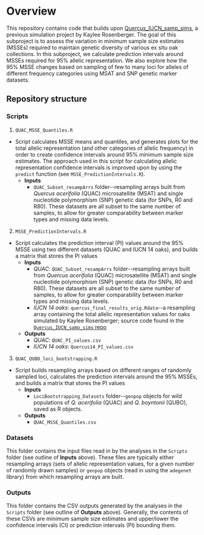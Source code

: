 # Overview
This repository contains code that builds upon [Quercus_IUCN_samp_sims](https://github.com/HobanLab/Quercus_IUCN_samp_sims), a previous simulation project by Kaylee Rosenberger. The goal of this subproject is to assess the variation in minimum sample size estimates (MSSEs) required to maintain genetic diversity of various ex situ oak collections. In this subproject, we calculate prediction intervals around MSSEs required for 95% allelic representation. We also explore how the 95% MSSE changes based on sampling of few to many loci for alleles of different frequency categories using MSAT and SNP genetic marker datasets.

## Repository structure
### Scripts
1. `QUAC_MSSE_Quantiles.R`
  - Script calculates MSSE means and quantiles, and generates plots for the total allelic representation (and other categories of allelic frequency) in order to create confidence intervals around 95% minimum sample size estimates. The approach used in this script for calculating allelic representation confidence intervals is improved upon by using the `predict` function (see `MSSE_PredictionIntervals.R`).
    - **Inputs** 
      - `QUAC_Subset_resampArrs` folder--resampling arrays built from _Quercus acerifolia_ (QUAC) microsatellite (MSAT) and single nucleotide polymorphism (SNP) genetic data (for SNPs, R0 and R80). These datasets are all subset to the same number of samples, to allow for greater comparability between marker types and missing data levels.
      
2. `MSSE_PredictionIntervals.R`
  - Script calculates the prediction interval (PI) values around the 95% MSSE using two different datasets (QUAC and IUCN 14 oaks), and builds a matrix that stores the PI values
    - **Inputs**
      - _QUAC_: `QUAC_Subset_resampArrs` folder--resampling arrays built from _Quercus acerifolia_ (QUAC) microsatellite (MSAT) and single nucleotide polymorphism (SNP) genetic data (for SNPs, R0 and R80). These datasets are all subset to the same number of samples, to allow for greater comparability between marker types and missing data levels.
      - _IUCN 14 oaks_: `quercus_final_results_orig.Rdata`--a resampling array containing the total allelic representation values for oaks simulated by Kaylee Rosenberger; source code found in the [`Quercus_IUCN_samp_sims` repo](https://github.com/HobanLab/Quercus_IUCN_samp_sims)
    - **Outputs**
      - _QUAC_: `QUAC_PI_values.csv`
      - _IUCN 14 oaks_: `Quercus14_PI_values.csv`
      
3. `QUAC_QUBO_loci_bootstrapping.R` 
  - Script builds resampling arrays based on different ranges of randomly sampled loci, calculates the prediction intervals around the 95% MSSEs, and builds a matrix that stores the PI values
    - **Inputs**
      - `LociBootstrapping_Datasets` folder--`genpop` objects for wild populations of _Q. acerifolia_ (QUAC) and _Q. boyntonii_ (QUBO), saved as R objects. 
    - **Outputs**
      - `QUAC_MSSE_Quantiles.csv`

### Datasets
This folder contains the input files read in by the analyses in the `Scripts` folder (see outline of **Inputs** above). These files are typically either resampling arrays (sets of allelic representation values, for a given number of randomly drawn samples) or `genpop` objects (read in using the `adegenet` library) from which resampling arrays are built.

### Outputs
This folder contains the CSV outputs generated by the analyses in the `Scripts` folder (see outline of **Outputs** above). Generally, the contents of these CSVs are minimum sample size estimates and upper/lower the confidence intervals (CI) or prediction intervals (PI) bounding them.
